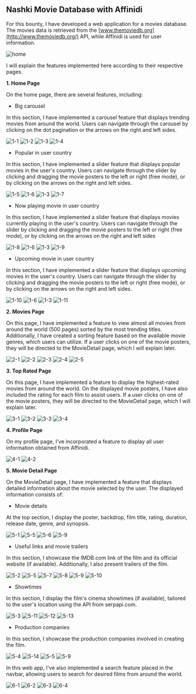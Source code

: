 

## Nashki Movie Database with Affinidi

For this bounty, I have developed a web application for a movies database. The movies data is retrieved from the [www.themoviedb.org](http://www.themoviedb.org/) API, while Affinidi is used for user information.

![home](https://github.com/ikhsandadan/nashki-movie-db/assets/116878888/0d8df05a-bdda-4f91-b8ed-689dec18da87)

I will explain the features implemented here according to their respective pages.

  **1. Home Page**
  
  On the home page, there are several features, including:
  

 - Big carousel
   
 In this section, I have implemented a carousel feature that displays trending movies from around the world. Users can navigate through the carousel by clicking on the dot pagination or the arrows on the right and left sides.
 
 ![1-1](https://github.com/ikhsandadan/nashki-movie-db/assets/116878888/d651242c-3749-4ee6-a2a0-be7717aa6f22)
 ![1-2](https://github.com/ikhsandadan/nashki-movie-db/assets/116878888/30beeca7-8f5f-4251-966a-41e4adb25771)
 ![1-3](https://github.com/ikhsandadan/nashki-movie-db/assets/116878888/6946a101-f29e-465e-a3a7-73019c44dcc6)
 ![1-4](https://github.com/ikhsandadan/nashki-movie-db/assets/116878888/1b5f1694-d9d6-4b88-a300-6d0aabdb1b28)


 - Popular in user country
   
 In this section, I have implemented a slider feature that displays popular movies in the user's country. Users can navigate through the slider by clicking and dragging the movie posters to the left or right (free mode), or by clicking on the arrows on the right and left sides.
 
 ![1-5](https://github.com/ikhsandadan/nashki-movie-db/assets/116878888/f8c561ec-881f-4081-8c14-2f3793c9ca1f)
 ![1-6](https://github.com/ikhsandadan/nashki-movie-db/assets/116878888/0e4d7c73-7f78-4e41-8d76-1dd73d5a815b)
 ![1-3](https://github.com/ikhsandadan/nashki-movie-db/assets/116878888/0d2572b2-c326-421b-9080-2dfa884cd639)
 ![1-7](https://github.com/ikhsandadan/nashki-movie-db/assets/116878888/4b714d48-2e78-44c6-b538-303e18c89db0)

 
 - Now playing movie in user country
   
 In this section, I have implemented a slider feature that displays movies currently playing in the user's country. Users can navigate through the slider by clicking and dragging the movie posters to the left or right (free mode), or by clicking on the arrows on the right and left sides
 
 ![1-8](https://github.com/ikhsandadan/nashki-movie-db/assets/116878888/ecdc311c-90a6-4b89-8b04-a1b4c5a2fb4a)
 ![1-6](https://github.com/ikhsandadan/nashki-movie-db/assets/116878888/cc4046f5-4b63-4532-a516-1336ffc332f1)
 ![1-3](https://github.com/ikhsandadan/nashki-movie-db/assets/116878888/5bf449a3-beab-4c6b-b783-6bebf0d4d49c)
 ![1-9](https://github.com/ikhsandadan/nashki-movie-db/assets/116878888/75b5421b-8c1d-464d-965c-7ab8b20a88e6)


 - Upcoming movie in user country
   
 In this section, I have implemented a slider feature that displays upcoming movies in the user's country. Users can navigate through the slider by clicking and dragging the movie posters to the left or right (free mode), or by clicking on the arrows on the right and left sides.

![1-10](https://github.com/ikhsandadan/nashki-movie-db/assets/116878888/6623fb5b-5ac1-4e25-b5a4-65ce146626c5)
![1-6](https://github.com/ikhsandadan/nashki-movie-db/assets/116878888/3e999880-5cc2-4f53-b445-f543e4bae66f)
![1-3](https://github.com/ikhsandadan/nashki-movie-db/assets/116878888/c2ee6a5e-8200-4c9e-a49d-811c8f89f884)
![1-11](https://github.com/ikhsandadan/nashki-movie-db/assets/116878888/6169389a-8db5-4972-a887-8e89611e60ca)


**2. Movies Page**

On this page, I have implemented a feature to view almost all movies from around the world (500 pages) sorted by the most trending titles. Additionally, I have created a sorting feature based on the available movie genres, which users can utilize. If a user clicks on one of the movie posters, they will be directed to the MovieDetail page, which I will explain later.

![2-1](https://github.com/ikhsandadan/nashki-movie-db/assets/116878888/f2db3c2f-27e6-4102-bb30-607c112c6289)
![2-2](https://github.com/ikhsandadan/nashki-movie-db/assets/116878888/ddfbc10a-27d9-478a-8a19-eb381c8a0e87)
![2-3](https://github.com/ikhsandadan/nashki-movie-db/assets/116878888/54794265-932b-462d-b1a9-44fd1af69ab7)
![2-4](https://github.com/ikhsandadan/nashki-movie-db/assets/116878888/0f5b5822-e2fa-4970-81b4-967cc28dcbad)
![2-5](https://github.com/ikhsandadan/nashki-movie-db/assets/116878888/bd1e4c93-496c-4840-b4de-7e9f81f6c2be)


**3. Top Rated Page**

On this page, I have implemented a feature to display the highest-rated movies from around the world. On the displayed movie posters, I have also included the rating for each film to assist users. If a user clicks on one of the movie posters, they will be directed to the MovieDetail page, which I will explain later.

![3-1](https://github.com/ikhsandadan/nashki-movie-db/assets/116878888/0fa1ef84-fa2d-4a6b-9a07-d0946cc4229a)
![3-2](https://github.com/ikhsandadan/nashki-movie-db/assets/116878888/166d2b93-2487-49b7-80f5-4d0bbae9630b)
![3-3](https://github.com/ikhsandadan/nashki-movie-db/assets/116878888/3d7925aa-04be-498f-80cc-f1ad833fbc2e)
![3-4](https://github.com/ikhsandadan/nashki-movie-db/assets/116878888/97147b37-b3ce-4f43-a8f2-b8e44aa0690d)


**4. Profile Page**

On my profile page, I've incorporated a feature to display all user information obtained from Affinidi.

![4-1](https://github.com/ikhsandadan/nashki-movie-db/assets/116878888/940da26e-925b-4612-aa31-15a24e219f7d)
![4-2](https://github.com/ikhsandadan/nashki-movie-db/assets/116878888/e674e73c-1836-42d9-84b3-c2cdead1a2b3)


**5. Movie Detail Page**

On the MovieDetail page, I have implemented a feature that displays detailed information about the movie selected by the user. The displayed information consists of:

 - Movie details
   
 At the top section, I display the poster, backdrop, film title, rating, duration, release date, genre, and synopsis.
 
 ![5-1](https://github.com/ikhsandadan/nashki-movie-db/assets/116878888/899e3c62-0c37-4e2a-a857-392255f1818e)
 ![5-5](https://github.com/ikhsandadan/nashki-movie-db/assets/116878888/bc7b4e4c-feba-4578-9834-ffa377d3237c)
 ![5-6](https://github.com/ikhsandadan/nashki-movie-db/assets/116878888/4eb40baf-badf-40b2-adca-cede10e3059f)
 ![5-9](https://github.com/ikhsandadan/nashki-movie-db/assets/116878888/467939b4-7a66-46a4-86d0-efa9fcd02e5d)

 
 - Useful links and movie trailers
   
 In this section, I showcase the IMDB.com link of the film and its official website (if available). Additionally, I also present trailers of the film.
 
 ![5-2](https://github.com/ikhsandadan/nashki-movie-db/assets/116878888/dbe08d2f-b02c-436e-8f6a-efff89ee9f81)
 ![5-5](https://github.com/ikhsandadan/nashki-movie-db/assets/116878888/e0e5a70e-dbec-4098-bb1c-3af2c7d3a022)
 ![5-7](https://github.com/ikhsandadan/nashki-movie-db/assets/116878888/98111c08-47bb-413f-ad83-3fa7b00ef2bf)
 ![5-8](https://github.com/ikhsandadan/nashki-movie-db/assets/116878888/63e2a771-7f4a-49e0-b06d-98c2f5c1880a)
 ![5-9](https://github.com/ikhsandadan/nashki-movie-db/assets/116878888/2142326e-f769-43be-9f2d-db1463c68a53)
 ![5-10](https://github.com/ikhsandadan/nashki-movie-db/assets/116878888/5ecb51b5-bb61-40bd-b5c8-9c7c34eacc91)

 
 - Showtimes
   
 In this section, I display the film's cinema showtimes (if available), tailored to the user's location using the API from serpapi.com.
 
 ![5-3](https://github.com/ikhsandadan/nashki-movie-db/assets/116878888/e842c018-7d2c-4eab-9a93-2b077e43ab33)
 ![5-11](https://github.com/ikhsandadan/nashki-movie-db/assets/116878888/99fca528-29f5-41a4-8707-5520507f072c)
 ![5-12](https://github.com/ikhsandadan/nashki-movie-db/assets/116878888/3e7c4ae1-43f4-4a5a-b2d4-c46e52c5e73a)
 ![5-13](https://github.com/ikhsandadan/nashki-movie-db/assets/116878888/b9795b5b-bb86-41a8-a03a-5a9d915f2249)

 
 - Production companies
   
 In this section, I showcase the production companies involved in creating the film.
 
 ![5-4](https://github.com/ikhsandadan/nashki-movie-db/assets/116878888/01e83a29-073a-4674-92fd-6df373da00e1)
 ![5-14](https://github.com/ikhsandadan/nashki-movie-db/assets/116878888/8a9580c8-c65b-4c95-86c7-d884b4797f60)
 ![5-5](https://github.com/ikhsandadan/nashki-movie-db/assets/116878888/a56ee452-741e-4761-be24-136786b43b75)
 ![5-9](https://github.com/ikhsandadan/nashki-movie-db/assets/116878888/4b08f837-cfb9-48ad-9438-078d877acead)


In this web app, I've also implemented a search feature placed in the navbar, allowing users to search for desired films from around the world.

![6-1](https://github.com/ikhsandadan/nashki-movie-db/assets/116878888/e86b4d35-706f-468f-9e0c-9b226dddfae2)
![6-2](https://github.com/ikhsandadan/nashki-movie-db/assets/116878888/1614f6fb-21dd-4dbf-a35e-fe239a9ed5c4)
![6-3](https://github.com/ikhsandadan/nashki-movie-db/assets/116878888/62275350-78c3-476f-a013-ed012e28cf3d)
![6-4](https://github.com/ikhsandadan/nashki-movie-db/assets/116878888/7d8b7e08-2fd3-48d1-9725-893b9de00f1c)
